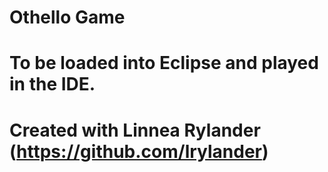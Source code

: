 # Othello Game
# To be loaded into Eclipse and played in the IDE.

# Created with Linnea Rylander (https://github.com/lrylander)